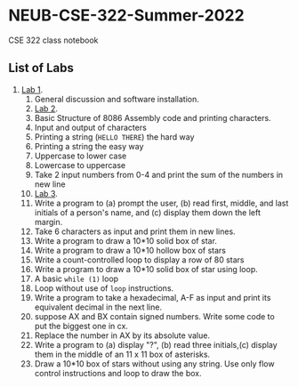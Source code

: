 # NEUB-CSE-322-Summer-2022
CSE 322 class notebook
## List of Labs
1. [Lab 1](https://github.com/shparvez001/NEUB-CSE-322-Summer-2022/tree/main/lab-1.md).
	1. General discussion and software installation.
	2. [Lab 2](https://github.com/shparvez001/NEUB-CSE-322-Summer-2022/tree/main/lab-2.md).
	  1. Basic Structure of 8086 Assembly code and printing characters.
	  2. Input and output of characters
	  3. Printing a string (`HELLO THERE`) the hard way
	  4. Printing a string the easy way
	  5. Uppercase to lower case
	  6. Lowercase to uppercase
	  7. Take 2 input numbers from 0-4 and print the sum of the numbers in new line
	3. [Lab 3](https://github.com/shparvez001/NEUB-CSE-322-Summer-2022/tree/main/lab-3.md).
	  1. Write a program to (a) prompt the user, (b) read first, middle, and last initials of a person's name, and (c) display them down the
	  left margin.
	  2. Take 6 characters as input and print them in new lines.
	  3. Write a program to draw a 10*10 solid box of star.
	  4. Write a program to draw a 10*10 hollow box of stars
	  5. Write a count-controlled loop to display a row of 80 stars
	  6. Write a program to draw a 10*10 solid box of star using loop.
	  7. A basic `while (1)` loop
	  8. Loop without use of `loop` instructions.
	  9. Write a program to take a hexadecimal, A-F as input and print its equivalent decimal in the next line.
	  10. suppose AX and BX contain signed numbers. Write some code to put the biggest one in cx.
	  11. Replace the number in AX by its absolute value.
	  12. Write a program to (a) display "?", (b) read three initials,(c) display them in the middle of an 11 x 11 box of asterisks.
	  13. Draw a 10*10 box of stars without using any string. Use only flow control instructions and loop to draw the box.
